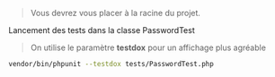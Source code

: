 

> Vous devrez vous placer à la racine du projet.


Lancement des tests dans la classe PasswordTest
> On utilise le paramètre **testdox** pour un affichage plus agréable
```bash
vendor/bin/phpunit --testdox tests/PasswordTest.php
```